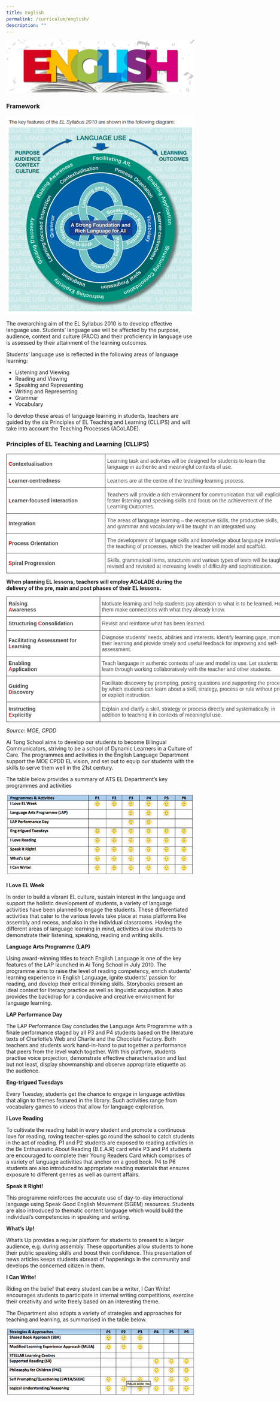 ```yaml
---
title: English
permalink: /curriculum/english/
description: ""
---
```

![](/images/ATS_English.jpeg)

### Framework

![](/images/EL_framework.png)

The overarching aim of the EL Syllabus 2010 is to develop effective language use. Students’ language use will be affected by the purpose, audience, context and culture (PACC) and their proficiency in language use is assessed by their attainment of the learning outcomes. 


Students’ language use is reflected in the following areas of language learning:

*   Listening and Viewing
*   Reading and Viewing    
*   Speaking and Representing   
*   Writing and Representing
*   Grammar
*   Vocabulary
    

  
To develop these areas of language learning in students, teachers are guided by the six Principles of EL Teaching and Learning (CLLIPS) and will take into account the Teaching Processes (ACoLADE).


### Principles of EL Teaching and Learning (CLLIPS)


<style type="text/css">
.tg  {border-collapse:collapse;border-spacing:0;margin:0px auto;}
.tg td{border-color:black;border-style:solid;border-width:1px;font-family:Arial, sans-serif;font-size:14px;
  overflow:hidden;padding:10px 5px;word-break:normal;}
.tg th{border-color:black;border-style:solid;border-width:1px;font-family:Arial, sans-serif;font-size:14px;
  font-weight:normal;overflow:hidden;padding:10px 5px;word-break:normal;}
.tg .tg-j9u5{background-color:#FFF;border-color:#454545;color:#F00;font-weight:bold;text-align:left;vertical-align:middle}
.tg .tg-z2mj{background-color:#FFF;border-color:#454545;color:#454545;text-align:left;vertical-align:middle}
</style>
<table class="tg" style="undefined;table-layout: fixed; width: 752px">
<colgroup>
<col style="width: 264px">
<col style="width: 488px">
</colgroup>
<tbody>
  <tr>
    <td class="tg-j9u5">C<span style="color:#454545">ontextualisation</span></td>
    <td class="tg-z2mj">Learning task and activities will be designed for students to learn the language in authentic and meaningful contexts of use.</td>
  </tr>
  <tr>
    <td class="tg-j9u5">L<span style="color:#454545">earner-centredness</span></td>
    <td class="tg-z2mj">Learners are at the centre of the teaching-learning process.</td>
  </tr>
  <tr>
    <td class="tg-j9u5">L<span style="color:#454545">earner-focused interaction</span></td>
    <td class="tg-z2mj">Teachers will provide a rich environment for communication that will explicitly foster listening and speaking skills and focus on the achievement of the Learning Outcomes.</td>
  </tr>
  <tr>
    <td class="tg-j9u5">I<span style="color:#454545">ntegration</span></td>
    <td class="tg-z2mj">The areas of language learning – the receptive skills, the productive skills, and grammar and vocabulary will be taught in an integrated way.</td>
  </tr>
  <tr>
    <td class="tg-j9u5">P<span style="color:#454545">rocess Orientation</span></td>
    <td class="tg-z2mj">The development of language skills and knowledge about language involves the teaching of processes, which the teacher will model and scaffold.</td>
  </tr>
  <tr>
    <td class="tg-j9u5">S<span style="color:#454545">piral Progression</span></td>
    <td class="tg-z2mj">Skills, grammatical items, structures and various types of texts will be taught, revised and revisited at increasing levels of difficulty and sophistication.</td>
  </tr>
</tbody>
</table>


**When planning EL lessons, teachers will employ ACoLADE during the delivery of the pre, main and post phases of their EL lessons.**

<style type="text/css">
.tg  {border-collapse:collapse;border-spacing:0;margin:0px auto;}
.tg td{border-color:black;border-style:solid;border-width:1px;font-family:Arial, sans-serif;font-size:14px;
  overflow:hidden;padding:10px 5px;word-break:normal;}
.tg th{border-color:black;border-style:solid;border-width:1px;font-family:Arial, sans-serif;font-size:14px;
  font-weight:normal;overflow:hidden;padding:10px 5px;word-break:normal;}
.tg .tg-rj2y{background-color:#FFF;border-color:#454545;color:#454545;font-weight:bold;text-align:left;vertical-align:middle}
.tg .tg-z2mj{background-color:#FFF;border-color:#454545;color:#454545;text-align:left;vertical-align:middle}
</style>
<table class="tg" style="undefined;table-layout: fixed; width: 760px">
<colgroup>
<col style="width: 250px">
<col style="width: 510px">
</colgroup>
<tbody>
  <tr>
    <td class="tg-rj2y">Raising<br><span style="color:#ED2125">A</span>wareness</td>
    <td class="tg-z2mj">Motivate learning and help students pay attention to what is to be learned. Help them make connections with what they already know.</td>
  </tr>
  <tr>
    <td class="tg-rj2y">Structuring <span style="color:#ED2125">C</span>onsolidation</td>
    <td class="tg-z2mj">Revisit and reinforce what has been learned.</td>
  </tr>
  <tr>
    <td class="tg-rj2y">Facilitating Assessment for <span style="color:#ED2125">L</span>earning</td>
    <td class="tg-z2mj">Diagnose students’ needs, abilities and interests. Identify learning gaps, monitor their learning and provide timely and useful feedback for improving and self-assessment.</td>
  </tr>
  <tr>
    <td class="tg-rj2y">Enabling<br><span style="color:#ED2125">A</span>pplication</td>
    <td class="tg-z2mj">Teach language in authentic contexts of use and model its use. Let students learn through working collaboratively with the teacher and other students.</td>
  </tr>
  <tr>
    <td class="tg-rj2y">Guiding<br><span style="color:#ED2125">D</span>iscovery</td>
    <td class="tg-z2mj">Facilitate discovery by prompting, posing questions and supporting the process by which students can learn about a skill, strategy, process or rule without prior or explicit instruction.</td>
  </tr>
  <tr>
    <td class="tg-rj2y">Instructing<br><span style="color:#ED2125">E</span>xplicitly</td>
    <td class="tg-z2mj">Explain and clarify a skill, strategy or process directly and systematically, in addition to teaching it in contexts of meaningful use.</td>
  </tr>
</tbody>
</table>

*Source: MOE, CPDD*

Ai Tong School aims to develop our students to become Bilingual Communicators, striving to be a school of Dynamic Learners in a Culture of Care. The programmes and activities in the English Language Department support the MOE CPDD EL vision, and set out to equip our students with the skills to serve them well in the 21st century.

  

The table below provides a summary of ATS EL Department’s key programmes and activities

![](/images/EL_Table.jpeg)

**I Love EL Week**

In order to build a vibrant EL culture, sustain interest in the language and support the holistic development of students, a variety of language activities have been planned to engage the students. These differentiated activities that cater to the various levels take place at mass platforms like assembly and recess, and also in the individual classrooms. Having the different areas of language learning in mind, activities allow students to demonstrate their listening, speaking, reading and writing skills. 

**Language Arts Programme (LAP)**

Using award-winning titles to teach English Language is one of the key features of the LAP launched in Ai Tong School in July 2010. The programme aims to raise the level of reading competency, enrich students’ learning experience in English Language, ignite students’ passion for reading, and develop their critical thinking skills. Storybooks present an ideal context for literacy practice as well as linguistic acquisition. It also provides the backdrop for a conducive and creative environment for language learning.

**LAP Performance Day**

The LAP Performance Day concludes the Language Arts Programme with a finale performance staged by all P3 and P4 students based on the literature texts of Charlotte’s Web and Charlie and the Chocolate Factory. Both teachers and students work hand-in-hand to put together a performance that peers from the level watch together. With this platform, students practise voice projection, demonstrate effective characterisation and last but not least, display showmanship and observe appropriate etiquette as the audience.

**Eng-trigued Tuesdays**

Every Tuesday, students get the chance to engage in language activities that align to themes featured in the library. Such activities range from vocabulary games to videos that allow for language exploration.

  

**I Love Reading**

To cultivate the reading habit in every student and promote a continuous love for reading, roving teacher-spies go round the school to catch students in the act of reading. P1 and P2 students are exposed to reading activities in the Be Enthusiastic About Reading (B.E.A.R) card while P3 and P4 students are encouraged to complete their Young Readers Card which comprises of a variety of language activities that anchor on a good book. P4 to P6 students are also introduced to appropriate reading materials that ensures exposure to different genres as well as current affairs. 

**Speak it Right!**

This programme reinforces the accurate use of day-to-day interactional language using Speak Good English Movement (SGEM) resources. Students are also introduced to thematic content language which would build the individual’s competencies in speaking and writing.

**What’s Up!**

What’s Up provides a regular platform for students to present to a larger audience, e.g. during assembly. These opportunities allow students to hone their public speaking skills and boost their confidence. This presentation of news articles keeps students abreast of happenings in the community and develops the concerned citizen in them.

**I Can Write!**

Riding on the belief that every student can be a writer, I Can Write! encourages students to participate in internal writing competitions, exercise their creativity and write freely based on an interesting theme.  
  
The Department also adopts a variety of strategies and approaches for teaching and learning, as summarised in the table below.

![](/images/EL_Table2.jpeg)